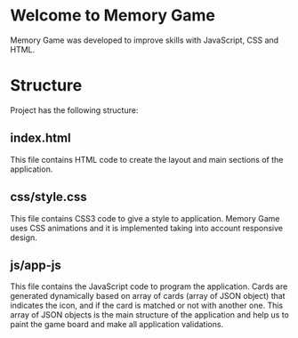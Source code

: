 # Welcome to Memory Game

Memory Game was developed to improve skills with JavaScript, CSS and HTML.

# Structure

Project has the following structure:

## index.html

This file contains HTML code to create the layout and main sections of the application.

## css/style.css

This file contains CSS3 code to give a style to application. Memory Game uses CSS animations and it is implemented taking into account responsive design.

## js/app-js

This file contains the JavaScript code to program the application.
Cards are generated dynamically based on array of cards (array of JSON object) that indicates the icon, and if the card is matched or not with another one. This array of JSON objects is the main structure of the application and help us to paint the game board and make all application validations.